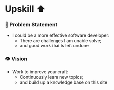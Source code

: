 # Upskill ⬆️

### 🚩 Problem Statement
* I could be a more effective software developer:
  * There are challenges I am unable solve;
  * and good work that is left undone

### 👁️ Vision
* Work to improve your craft:
  * Continuously learn new topics;
  * and build up a knowledge base on this site
